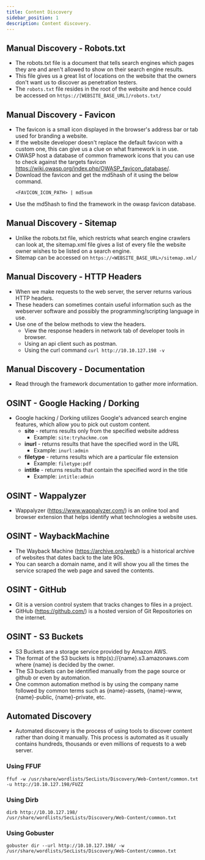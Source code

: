 ```yaml
---
title: Content Discovery
sidebar_position: 1
description: Content discovery.
---
```


## Manual Discovery - Robots.txt
- The robots.txt file is a document that tells search engines which pages they are and aren't allowed to show on their search engine results.
- This file gives us a great list of locations on the website that the owners don't want us to discover as penetration testers.
- The `robots.txt` file resides in the root of the website and hence could be accessed on `https://[WEBSITE_BASE_URL]/robots.txt/`

## Manual Discovery - Favicon
- The favicon is a small icon displayed in the browser's address bar or tab used for branding a website.
- If the website developer doesn't replace the default favicon with a custom one, this can give us a clue on what framework is in use.
- OWASP host a database of common framework icons that you can use to check against the targets favicon https://wiki.owasp.org/index.php/OWASP_favicon_database/.
- Download the favicon and get the md5hash of it using the below command.
    ```
    <FAVICON_ICON_PATH> | md5sum
    ```
- Use the md5hash to find the framework in the owasp favicon database.

## Manual Discovery - Sitemap
- Unlike the robots.txt file, which restricts what search engine crawlers can look at, the sitemap.xml file gives a list of every file the website owner wishes to be listed on a search engine.
- Sitemap can be accessed on `https://<WEBSITE_BASE_URL>/sitemap.xml/`

## Manual Discovery - HTTP Headers
- When we make requests to the web server, the server returns various HTTP headers. 
- These headers can sometimes contain useful information such as the webserver software and possibly the programming/scripting language in use.
- Use one of the below methods to view the headers.
  - View the response headers in network tab of developer tools in browser.
  - Using an api client such as postman. 
  - Using the curl command `curl http://10.10.127.198 -v`

## Manual Discovery - Documentation
- Read through the framework documentation to gather more information.

## OSINT - Google Hacking / Dorking
- Google hacking / Dorking utilizes Google's advanced search engine features, which allow you to pick out custom content. 
  - **site** - returns results only from the specified website address
  	- Example: `site:tryhackme.com`
  - **inurl** - returns results that have the specified word in the URL
  	- Example: `inurl:admin`
  - **filetype** - returns results which are a particular file extension
  	- Example: `filetype:pdf`
  - **intitle** - returns results that contain the specified word in the title
  	- Example: `intitle:admin`



## OSINT - Wappalyzer
- Wappalyzer (https://www.wappalyzer.com/) is an online tool and browser extension that helps identify what technologies a website uses.

## OSINT - WaybackMachine
- The Wayback Machine (https://archive.org/web/) is a historical archive of websites that dates back to the late 90s. 
- You can search a domain name, and it will show you all the times the service scraped the web page and saved the contents.

## OSINT - GitHub
- Git is a version control system that tracks changes to files in a project.
- GitHub (https://github.com/) is a hosted version of Git Repositories on the internet.

## OSINT - S3 Buckets
- S3 Buckets are a storage service provided by Amazon AWS.
- The format of the S3 buckets is http(s)://{name}.s3.amazonaws.com where {name} is decided by the owner.
- The S3 buckets can be identified manually from the page source or github or even by automation.
-  One common automation method is by using the company name followed by common terms such as {name}-assets, {name}-www, {name}-public, {name}-private, etc.

## Automated Discovery
- Automated discovery is the process of using tools to discover content rather than doing it manually. This process is automated as it usually contains hundreds, thousands or even millions of requests to a web server. 

### Using FFUF
```
ffuf -w /usr/share/wordlists/SecLists/Discovery/Web-Content/common.txt -u http://10.10.127.198/FUZZ
```

### Using Dirb
```
dirb http://10.10.127.198/ /usr/share/wordlists/SecLists/Discovery/Web-Content/common.txt
```

### Using Gobuster
```
gobuster dir --url http://10.10.127.198/ -w /usr/share/wordlists/SecLists/Discovery/Web-Content/common.txt
```